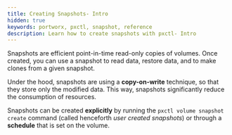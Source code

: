 ```yaml
---
title: Creating Snapshots- Intro
hidden: true
keywords: portworx, pxctl, snapshot, reference
description: Learn how to create snapshots with pxctl- Intro
---
```


Snapshots are efficient point-in-time read-only copies of volumes. Once created, you can use a snapshot to read data, restore data, and to make clones from a given snapshot.

Under the hood, snapshots are using a **copy-on-write** technique, so that they store only the modified data. This way, snapshots significantly reduce the consumption of resources.

Snapshots can be created **explicitly** by running the `pxctl volume snapshot create` command (called henceforth _user created snapshots_) or through a **schedule** that is set on the volume.
